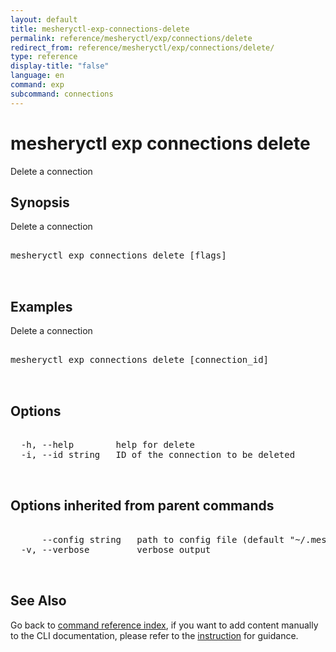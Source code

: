 ```yaml
---
layout: default
title: mesheryctl-exp-connections-delete
permalink: reference/mesheryctl/exp/connections/delete
redirect_from: reference/mesheryctl/exp/connections/delete/
type: reference
display-title: "false"
language: en
command: exp
subcommand: connections
---
```


# mesheryctl exp connections delete

Delete a connection

## Synopsis

Delete
a connection
<pre class='codeblock-pre'>
<div class='codeblock'>
mesheryctl exp connections delete [flags]

</div>
</pre> 

## Examples

Delete a connection
<pre class='codeblock-pre'>
<div class='codeblock'>
mesheryctl exp connections delete [connection_id]

</div>
</pre> 

## Options

<pre class='codeblock-pre'>
<div class='codeblock'>
  -h, --help        help for delete
  -i, --id string   ID of the connection to be deleted

</div>
</pre>

## Options inherited from parent commands

<pre class='codeblock-pre'>
<div class='codeblock'>
      --config string   path to config file (default "~/.meshery/config.yaml")
  -v, --verbose         verbose output

</div>
</pre>

## See Also

Go back to [command reference index](/reference/mesheryctl/), if you want to add content manually to the CLI documentation, please refer to the [instruction](/project/contributing/contributing-cli#preserving-manually-added-documentation) for guidance.
